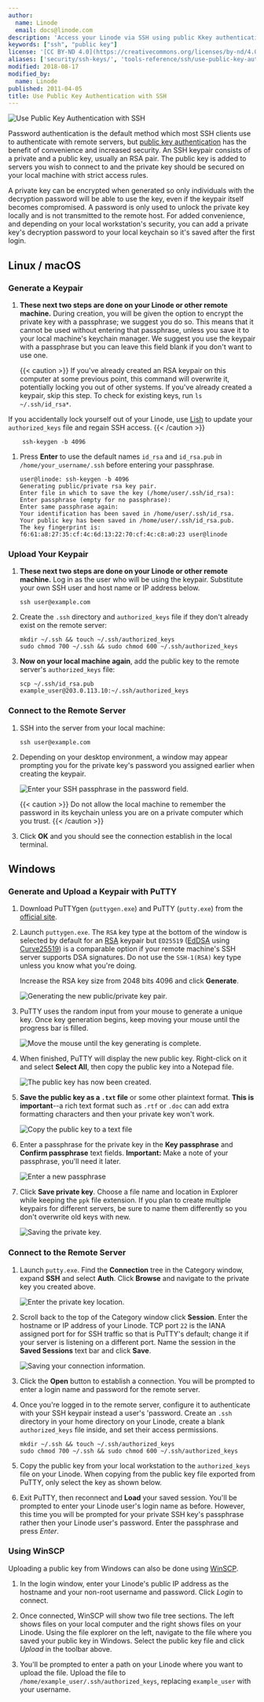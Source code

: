 ```yaml
---
author:
  name: Linode
  email: docs@linode.com
description: 'Access your Linode via SSH using public Kkey authentication.'
keywords: ["ssh", "public key"]
license: '[CC BY-ND 4.0](https://creativecommons.org/licenses/by-nd/4.0)'
aliases: ['security/ssh-keys/', 'tools-reference/ssh/use-public-key-authentication-with-ssh/','security/use-public-key-authentication-with-ssh/','security/authentication/use-public-key-authentication-with-ssh/']
modified: 2018-08-17
modified_by:
  name: Linode
published: 2011-04-05
title: Use Public Key Authentication with SSH
---
```


![Use Public Key Authentication with SSH](use_public_key_authentication_with_ssh.png "Use Public Key Authentication with SSH")

Password authentication is the default method which most SSH clients use to authenticate with remote servers, but [public key authentication](https://en.wikipedia.org/wiki/Key_authentication#Authentication_using_Public_Key_Cryptography) has the benefit of convenience and increased security. An SSH keypair consists of a private and a public key, usually an RSA pair. The public key is added to servers you wish to connect to and the private key should be secured on your local machine with strict access rules.

A private key can be encrypted when generated so only individuals with the decryption password will be able to use the key, even if the keypair itself becomes compromised. A password is only used to unlock the private key locally and is not transmitted to the remote host. For added convenience, and depending on your local workstation's security, you can add a private key's decryption password to your local keychain so it's saved after the first login.

## Linux / macOS

### Generate a Keypair

1.  **These next two steps are done on your Linode or other remote machine.** During creation, you will be given the option to encrypt the private key with a passphrase; we suggest you do so. This means that it cannot be used without entering that passphrase, unless you save it to your local machine's keychain manager. We suggest you use the keypair with a passphrase but you can leave this field blank if you don't want to use one.

    {{< caution >}}
If you've already created an RSA keypair on this computer at some previous point, this command will overwrite it, potentially locking you out of other systems. If you've already created a keypair, skip this step. To check for existing keys, run `ls ~/.ssh/id_rsa*`.

If you accidentally lock yourself out of your Linode, use [Lish](/docs/networking/using-the-linode-shell-lish) to update your `authorized_keys` file and regain SSH access.
{{< /caution >}}

        ssh-keygen -b 4096

1.  Press **Enter** to use the default names `id_rsa` and `id_rsa.pub` in `/home/your_username/.ssh` before entering your passphrase.

        user@linode: ssh-keygen -b 4096
        Generating public/private rsa key pair.
        Enter file in which to save the key (/home/user/.ssh/id_rsa):
        Enter passphrase (empty for no passphrase):
        Enter same passphrase again:
        Your identification has been saved in /home/user/.ssh/id_rsa.
        Your public key has been saved in /home/user/.ssh/id_rsa.pub.
        The key fingerprint is:
        f6:61:a8:27:35:cf:4c:6d:13:22:70:cf:4c:c8:a0:23 user@linode

### Upload Your Keypair

1.  **These next two steps are done on your Linode or other remote machine.** Log in as the user who will be using the keypair. Substitute your own SSH user and host name or IP address below.

        ssh user@example.com

1.  Create the `.ssh` directory and `authorized_keys` file if they don't already exist on the remote server:

        mkdir ~/.ssh && touch ~/.ssh/authorized_keys
        sudo chmod 700 ~/.ssh && sudo chmod 600 ~/.ssh/authorized_keys

1.  **Now on your local machine again**, add the public key to the remote server's `authorized_keys` file:

        scp ~/.ssh/id_rsa.pub example_user@203.0.113.10:~/.ssh/authorized_keys

### Connect to the Remote Server

1.  SSH into the server from your local machine:

        ssh user@example.com

1.  Depending on your desktop environment, a window may appear prompting you for the private key's password you assigned earlier when creating the keypair.

    ![Enter your SSH passphrase in the password field.](1461-SSH-Passphrase.png)

    {{< caution >}}
Do not allow the local machine to remember the password in its keychain unless you are on a private computer which you trust.
{{< /caution >}}

1.  Click **OK** and you should see the connection establish in the local terminal.

## Windows

### Generate and Upload a Keypair with PuTTY

1.  Download PuTTYgen (`puttygen.exe`) and PuTTY (`putty.exe`) from the [official site](http://www.chiark.greenend.org.uk/~sgtatham/putty/download.html).

1. Launch `puttygen.exe`. The `RSA` key type at the bottom of the window is selected by default for an [RSA](https://en.wikipedia.org/wiki/RSA_(cryptosystem)) keypair but `ED25519` ([EdDSA](https://en.wikipedia.org/wiki/EdDSA) using [Curve25519](https://en.wikipedia.org/wiki/Curve25519)) is a comparable option if your remote machine's SSH server supports DSA signatures. Do not use the `SSH-1(RSA)` key type unless you know what you're doing.

    Increase the RSA key size from 2048 bits 4096 and click **Generate**.

    ![Generating the new public/private key pair.](putty-generate-key.png)

1.  PuTTY uses the random input from your mouse to generate a unique key. Once key generation begins, keep moving your mouse until the progress bar is filled.

    ![Move the mouse until the key generating is complete.](putty-generating-key.png)

1.  When finished, PuTTY will display the new public key. Right-click on it and select **Select All**, then copy the public key into a Notepad file.

    ![The public key has now been created.](putty-key-generated.png)

1.  **Save the public key as a `.txt` file** or some other plaintext format. **This is important**--a rich text format such as `.rtf` or `.doc` can add extra formatting characters and then your private key won't work.

    ![Copy the public key to a text file](putty-ssh-pubkey-in-notepad.png)

1.  Enter a passphrase for the private key in the **Key passphrase** and **Confirm passphrase** text fields. **Important:** Make a note of your passphrase, you'll need it later.

    ![Enter a new passphrase](putty-key-passphrase.png)

1.  Click **Save private key**. Choose a file name and location in Explorer while keeping the `ppk` file extension. If you plan to create multiple keypairs for different servers, be sure to name them differently so you don't overwrite old keys with new.

    ![Saving the private key.](putty-save-private-key.png)

### Connect to the Remote Server

1.  Launch `putty.exe`. Find the **Connection** tree in the Category window, expand **SSH** and select **Auth**. Click **Browse** and navigate to the private key you created above.

    ![Enter the private key location.](putty-private-key-location.png)

1.  Scroll back to the top of the Category window click **Session**. Enter the hostname or IP address of your Linode. TCP port `22` is the IANA assigned port for for SSH traffic so that is PuTTY's default; change it if your server is listening on a different port. Name the session in the **Saved Sessions** text bar and click **Save**.

    ![Saving your connection information.](putty-session-window.png)

1.  Click the **Open** button to establish a connection. You will be prompted to enter a login name and password for the remote server.

1.  Once you're logged in to the remote server, configure it to authenticate with your SSH keypair instead a user's 'password. Create an `.ssh` directory in your home directory on your Linode, create a blank `authorized_keys` file inside, and set their access permissions.

        mkdir ~/.ssh && touch ~/.ssh/authorized_keys
        sudo chmod 700 ~/.ssh && sudo chmod 600 ~/.ssh/authorized_keys

1.  Copy the public key from your local workstation to the `authorized_keys` file on your Linode. When copying from the public key file exported from PuTTY, only select the key as shown below.



1.  Exit PuTTY, then reconnect and **Load** your saved session. You'll be prompted to enter your Linode user's login name as before. However, this time you will be prompted for your private SSH key's passphrase rather then your Linode user's password. Enter the passphrase and press *Enter*.

### Using WinSCP

Uploading a public key from Windows can also be done using [WinSCP](http://winscp.net/).

1.  In the login window, enter your Linode's public IP address as the hostname and your non-root username and password. Click *Login* to connect.

1.  Once connected, WinSCP will show two file tree sections. The left shows files on your local computer and the right shows files on your Linode. Using the file explorer on the left, navigate to the file where you saved your public key in Windows. Select the public key file and click *Upload* in the toolbar above.

1.  You'll be prompted to enter a path on your Linode where you want to upload the file. Upload the file to `/home/example_user/.ssh/authorized_keys`, replacing `example_user` with your username.
